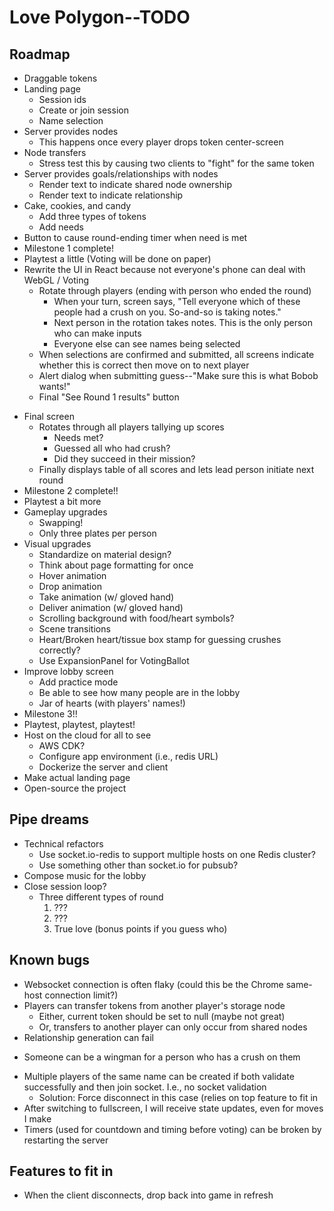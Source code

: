 # Love Polygon--TODO

## Roadmap
+ Draggable tokens
+ Landing page
  + Session ids
  + Create or join session
  + Name selection
+ Server provides nodes
  + This happens once every player drops token center-screen
+ Node transfers
  + Stress test this by causing two clients to "fight" for the same token
+ Server provides goals/relationships with nodes
  + Render text to indicate shared node ownership
  + Render text to indicate relationship
+ Cake, cookies, and candy
  + Add three types of tokens
  + Add needs
+ Button to cause round-ending timer when need is met
+ Milestone 1 complete!
+ Playtest a little (Voting will be done on paper)
+ Rewrite the UI in React because not everyone's phone can deal with WebGL
/ Voting
  + Rotate through players (ending with person who ended the round)
    + When your turn, screen says, "Tell everyone which of these people had a crush on you. So-and-so is taking notes."
    + Next person in the rotation takes notes. This is the only person who can make inputs
    + Everyone else can see names being selected
  + When selections are confirmed and submitted, all screens indicate whether this is correct then move on to next player
  + Alert dialog when submitting guess--"Make sure this is what Bobob wants!"
  - Final "See Round 1 results" button
- Final screen
  - Rotates through all players tallying up scores
    - Needs met?
    - Guessed all who had crush?
    - Did they succeed in their mission?
  - Finally displays table of all scores and lets lead person initiate next round
- Milestone 2 complete!!
- Playtest a bit more
- Gameplay upgrades
  - Swapping!
  - Only three plates per person
- Visual upgrades
  - Standardize on material design?
  - Think about page formatting for once
  - Hover animation
  - Drop animation
  - Take animation (w/ gloved hand)
  - Deliver animation (w/ gloved hand)
  - Scrolling background with food/heart symbols?
  - Scene transitions
  - Heart/Broken heart/tissue box stamp for guessing crushes correctly?
  - Use ExpansionPanel for VotingBallot
- Improve lobby screen
  - Add practice mode
  - Be able to see how many people are in the lobby
  - Jar of hearts (with players' names!)
- Milestone 3!!
- Playtest, playtest, playtest!
- Host on the cloud for all to see
  - AWS CDK?
  - Configure app environment (i.e., redis URL)
  - Dockerize the server and client
- Make actual landing page
- Open-source the project

## Pipe dreams
- Technical refactors
  - Use socket.io-redis to support multiple hosts on one Redis cluster?
  - Use something other than socket.io for pubsub?
- Compose music for the lobby
- Close session loop?
  - Three different types of round
    1. ???
    2. ???
    3. True love (bonus points if you guess who)

## Known bugs
- Websocket connection is often flaky (could this be the Chrome same-host connection limit?)
- Players can transfer tokens from another player's storage node
  - Either, current token should be set to null (maybe not great)
  - Or, transfers to another player can only occur from shared nodes
- Relationship generation can fail
+ Someone can be a wingman for a person who has a crush on them
- Multiple players of the same name can be created if both validate successfully and then join socket. I.e., no socket validation
  -  Solution: Force disconnect in this case (relies on top feature to fit in
- After switching to fullscreen, I will receive state updates, even for moves I make
- Timers (used for countdown and timing before voting) can be broken by restarting the server

## Features to fit in
- When the client disconnects, drop back into game in refresh
